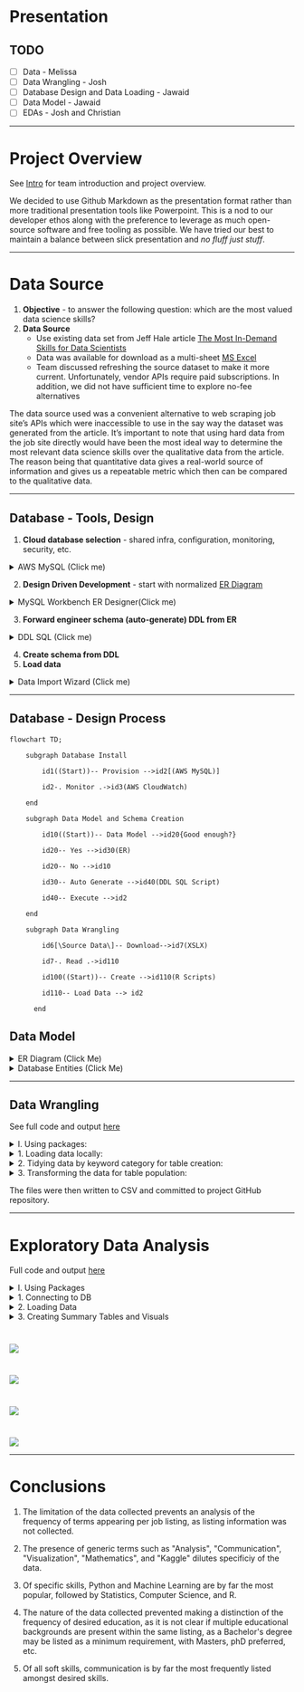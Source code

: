 # Presentation

## TODO
- [ ] Data  - Melissa
- [ ] Data Wrangling - Josh
- [ ] Database Design and Data Loading - Jawaid
- [ ] Data Model - Jawaid
- [ ] EDAs - Josh and Christian

***

# Project Overview

See [Intro](https://github.com/himalayahall/DATA607-PROJECT3/blob/main/Intro.md) for team introduction and project overview.

We  decided to use Github Markdown as the presentation format rather than more traditional presentation tools like Powerpoint. This is a nod to our developer ethos along with the preference to leverage as much open-source software and free tooling as possible. We have tried our best to maintain a balance between slick presentation and *no fluff just stuff*.

***

# Data Source

1. **Objective** - to answer the following question: which are the most valued data science skills? 
2. **Data Source** 
   - Use existing data set from Jeff Hale article [The Most In-Demand Skills for Data Scientists](https://towardsdatascience.com/the-most-in-demand-skills-for-data-scientists-4a4a8db896db)
   - Data was available for download as a multi-sheet [MS Excel](https://docs.google.com/spreadsheets/d/1lac1H2IgCDCs9LLTQL6yb6MUPN1u4C5fJv_6YjipIaM/edit#gid=469548382)
   - Team discussed refreshing the source dataset to make it more current. Unfortunately, vendor APIs require paid subscriptions. In addition, we did not have sufficient time to explore no-fee alternatives

The data source used was a convenient alternative to web scraping job site’s APIs which were inaccessible to use in the say way the dataset was generated from the article. It’s important to note that using hard data from the job site directly would have been the most ideal way to determine the most relevant data science skills over the qualitative data from the article. The reason being that quantitative data gives a real-world source of information and gives us a repeatable metric which then can be compared to the qualitative data.

***

## Database - Tools, Design 

1. **Cloud database selection** - shared infra, configuration, monitoring, security, etc.          
<details><summary>AWS MySQL (Click me)</summary>
           
![AWS Cloudwatch](https://github.com/himalayahall/DATA607-PROJECT3/blob/main/images/AWS%20RDS%20Cloudwatch.png)
           
</details>
           
2. **Design Driven Development** - start with normalized [ER Diagram](#data-model)
<details><summary>MySQL Workbench ER Designer(Click me)</summary>
      
![ER Designer](https://github.com/himalayahall/DATA607-PROJECT3/blob/main/images/MySQLWorkbench_ER.png)
      
</details>
   
3. **Forward engineer schema (auto-generate) DDL from ER**
<details><summary>DDL SQL (Click me)</summary>

```
-- -----------------------------------------------------
-- Schema Project3
-- -----------------------------------------------------
CREATE SCHEMA IF NOT EXISTS `Project3` DEFAULT CHARACTER SET utf8 ;
USE `Project3` ;

-- -----------------------------------------------------
-- Table `Project3`.`SOURCE`
-- -----------------------------------------------------
CREATE TABLE IF NOT EXISTS `Project3`.`SOURCE` (
  `SOURCE_NAME` VARCHAR(45) NOT NULL,
  `DESC` VARCHAR(45) NULL,
  `TS_UPDATED` TIMESTAMP NOT NULL DEFAULT CURRENT_TIMESTAMP,
  `TS_CREATED` TIMESTAMP NOT NULL DEFAULT CURRENT_TIMESTAMP,
  PRIMARY KEY (`SOURCE_NAME`),
  UNIQUE INDEX `NAME_UNIQUE` (`SOURCE_NAME` ASC) VISIBLE)
ENGINE = InnoDB;
...
```
   </details>
           
4. **Create schema from DDL**
5. **Load data**
<details><summary>Data Import Wizard (Click me)</summary>
   
![AWS Cloudwatch](https://github.com/himalayahall/DATA607-PROJECT3/blob/main/images/DataImportWizard.png)
   
</details>
   
***  
           

## Database - Design Process

```mermaid
flowchart TD;
    
    subgraph Database Install
    
        id1((Start))-- Provision -->id2[(AWS MySQL)]
        
        id2-. Monitor .->id3(AWS CloudWatch)
    
    end
    
    subgraph Data Model and Schema Creation
    
        id10((Start))-- Data Model -->id20{Good enough?}
    
        id20-- Yes -->id30(ER)
    
        id20-- No -->id10
    
        id30-- Auto Generate -->id40(DDL SQL Script)
    
        id40-- Execute -->id2

    end
    
    subgraph Data Wrangling  

        id6[\Source Data\]-- Download-->id7(XSLX)

        id7-. Read .->id110
        
        id100((Start))-- Create -->id110(R Scripts)
        
        id110-- Load Data --> id2
        
      end

```

## Data Model
   <details><summary>ER Diagram (Click Me)</summary>

![ER Diagram](https://github.com/himalayahall/DATA607-PROJECT3/blob/main/images/ER.png)
     
</details>
           
<details><summary>Database Entities (Click Me)</summary>

1. SOURCE  
    Sources of demand data (Linkedin, Monster, etc.)
    
2. SKILL  
    - Skill (R, NLP, Communication, etc.)
    - Category - in the source dataset skills are grouped 2 tabs: **DS skills**, and **DS software**. Within *DS software* are **technical** skills (machine learning, statistics, etc.) and **soft** skills (communication and project management). Since these sub-catrgories are not identified explicitly in the source dataset, manual tagging was necessary. The final category buckets are **T_SOFTWARE**, **T_GENERAL**, and **SOFT**. The *T* prefeix designates *technical* skills, which includes both  *software* and *general*. The prefix also makes it straightforward to filter technical and soft Data Science skills. 
    
3. EDUCATION  
    Education levels (BS, MS, etc.)
    
4. SKILL_IN_DEMAND  
    Skill demand (Source, skill, demand, etc.)
    
5. EDUCATION_IN_DEMAND  
    Education demand (Source, education, demand, etc.)
</details>

***

## Data Wrangling 

See full code and output [here](https://github.com/himalayahall/DATA607-PROJECT3/blob/main/source/Wrangling.pdf)
<details>
   <summary>I. Using packages:</summary>
  
```
library(tidyverse)
library(readxl)
library(stringr)
library(lubridate)
```
   </details>
   <details>
   <summary>1. Loading data locally:</summary>
 
```
# read file locally 
file <- "/Users/joshiden/Documents/Classes/CUNY SPS/Fall 2022/DATA 607/Projects/Project 3/Data Science Career Terms.xlsx"
excel <- read_excel(file)

# store sheet names
sheets <- excel_sheets(file)

# read sheets into dataframes
ds_skills <- read_excel(file, sheet = sheets[1])
ds_software <- read_excel(file, sheet = sheets[2])
education <- read_excel(file, sheet=sheets[7])
```
   </details>
   <details>
   <summary>2. Tidying data by keyword category for table creation:
</summary>

```
# Find row index of Total
totalIdx <- which(ds_skills$Keyword == "Total")
skills <- ds_skills |> 
           # Grab beginning rows until and excluding Total entry
           slice_head(n = totalIdx - 1) |>
           # select Keyword column
           select(Keyword) |>
           # drop NA
           filter(! is.na(Keyword)) |>
           # uppercase
           mutate(Keyword = str_to_upper(Keyword)) |>
           # add T_GENERAL and T_SOFT categories
           mutate(Category=ifelse(Keyword == "COMMUNICATION", "T_SOFT", 
                    ifelse(Keyword == "PROJECT MANAGEMENT", "T_SOFT", "T_GENERAL")))
                    
totalIdx <- which(ds_software$Keyword == "Total")
software <- ds_software |> 
           # Grab beginning rows until and excluding Total entry
           slice_head(n = totalIdx - 1) |> 
           # select Keyword column
           select(Keyword) |>
           # drop NA
           filter(! is.na(Keyword)) |>
           # uppercase
           mutate(Keyword = str_to_upper(Keyword)) |>
           # add T_SOFTWARE category
           mutate(Category = "T_SOFTWARE")
```
   </details>
   <details>
   <summary>3. Transforming the data for table population:</summary>

```
# dataframe: ds_skills_transformed 
# keep only first 15 rows
# Keyword to upper
# pivot columns to column: source
ds_skills_transformed <- ds_skills |>
  head(15) |>
  mutate(Keyword = toupper(Keyword)) |>
  rename(KEYWORD = Keyword) |>
  pivot_longer(cols=("LinkedIn":"Monster"), names_to="SOURCE", values_to="COUNT") |>
  mutate(SOURCE = toupper(SOURCE), SURVEY_DATE=ymd("2018-06-15")) |>
  arrange(KEYWORD,SOURCE)
ds_skills_transformed

# dataframe: ds_software_transformed
# keep top 37 rows
# keyword to upper
# pivot columns to source
# source column to upper
# add date column
ds_software_transformed <- ds_software |>
  select(c("Keyword":"Monster")) |>
  head(37) |>
  mutate(Keyword = toupper(Keyword)) |>
  rename(KEYWORD = Keyword) |>
  pivot_longer(cols=("LinkedIn":"Monster"), names_to="SOURCE", values_to="COUNT") |>
  mutate(SOURCE = toupper(SOURCE), SURVEY_DATE=ymd("2018-06-15")) |>
  arrange(KEYWORD,SOURCE)
ds_software_transformed

# dataframe: education_transformed
# keyword to uppercase
# pivot columns to source
# source column to uppercase
# add date column
# drop AngelList column
# drop NA values
education_transformed <- education |>
  mutate(Keyword = toupper(Keyword)) |>
  rename(KEYWORD = Keyword) |>
  pivot_longer(cols=("LinkedIn":"SimplyHired"), names_to="SOURCE", values_to="COUNT") |>
  mutate(SOURCE = toupper(SOURCE), SURVEY_DATE=ymd("2018-06-15")) |>
  subset(select = -c(AngelList)) |>
  drop_na() |>
  arrange(KEYWORD,SOURCE)
education_transformed

# dataframe: skills_in_demand
skills_in_demand <- rbind(ds_skills_transformed,ds_software_transformed)
skills_in_demand
```
</details> 

The files were then written to CSV and committed to project GitHub repository. 

***

# Exploratory Data Analysis 

 Full code and output [here](https://github.com/himalayahall/DATA607-PROJECT3/blob/main/source/EDA.pdf)
<details>
	<summary>I. Using Packages</summary>

```
library(DBI)
library(RMariaDB)
library(wordcloud)
library(RColorBrewer)
library(tidyverse)
```
 </details>
   <details>
   <summary>1. Connecting to DB</summary>

```
# Enter credentials
user <- 'guest'
pw <- 'guestpass'
hostname <- 'cunyspsds.c5iiratvieki.us-east-1.rds.amazonaws.com'
```

```
# Connect to DB
projectDb <- dbConnect(MariaDB(), user='guest', password=pw, dbname='Project3', host=hostname)
```


</details>
   <details>
   <summary>2. Loading Data
</summary>


```
# qry import skill_in_demand table
qry <- "SELECT * FROM SKILL_IN_DEMAND;"

# store the results as a dataframe
rs <- dbSendQuery(projectDb, qry)

skills <- dbFetch(rs)

dbClearResult(rs) # clear the result
```

```
# query1: import education_in_demand table
query1 <- "SELECT * FROM EDUCATION_IN_DEMAND;"

# store the results as a dataframe
results1 <- dbSendQuery(projectDb,query1)

education <- dbFetch(results1)

dbClearResult(results1) # clear the result
```
 </details>
   <details>
   <summary>3. Creating Summary Tables and Visuals</summary>

```
# Summary skill counts
skills_summary <- skills %>%
                    group_by(SKILL_KEYWORD) %>%
                    summarise(TOTAL = sum(COUNT))
```

```
#wordcloud
set.seed(1234)
wordcloud::wordcloud(words = skills_summary$SKILL_KEYWORD, 
                     freq = skills_summary$TOTAL, 
                     min.freq = 100, 
                     max.words = 50, 
                     random.order = FALSE, 
                     random.color = FALSE, 
                     rot.per = 0.25, 
                     colors = brewer.pal(8, "Dark2"), 
                     scale = c(2.5, 0.40))
```

```
# skills count by keyword
skills_count <- skills |> 
  group_by(SKILL = SKILL_KEYWORD) |>
  summarize(TOTAL=sum(COUNT)) |>
  arrange(desc(TOTAL))
```

```
ggplot(skills_count, aes(x=reorder(SKILL, TOTAL),
                         y=TOTAL)) +
  geom_col(fill="lightblue", color="white") +
  coord_flip() + 
  theme(axis.text.y = element_text(size = 4)) +
  labs(x = "SKILL", title="SKILLS IN DEMAND")
```

```
# Skills count by keyword
skills |> 
  group_by(SKILL = SKILL_KEYWORD) |>
  summarize(TOTAL=sum(COUNT)) |>
  arrange(desc(TOTAL))
```

```
# Education count by keyword
education_count <- education |>
  group_by(EDUCATION = EDUCATION_KEYWORD) |>
  summarize(TOTAL=sum(COUNT)) |>
  arrange(desc(TOTAL))
```


```
# Plot of degrees of education count
ggplot(education_count, aes(x=reorder(EDUCATION, TOTAL),
                            y=TOTAL)) +
  geom_col(fill="lightblue", color="white") +
  geom_text(aes(label = signif(TOTAL)), nudge_y = 300) +
  theme(axis.text = element_text(size = 10)) +
  theme(panel.background=element_rect(size=2,colour="lightblue")) +
  labs(x = "EDUCATION", title="EDUCATION IN DEMAND")
```
</details>


#   
![](https://github.com/himalayahall/DATA607-PROJECT3/blob/main/images/EDA/Wordcloud.png?raw=true)  
		      
#
![](https://github.com/himalayahall/DATA607-PROJECT3/blob/main/images/EDA/Skills_In_Demand.png?raw=true)
		   
#
![](https://github.com/himalayahall/DATA607-PROJECT3/blob/main/images/EDA/Top_Ten_Skills.png?raw=true)
		   
#
![](https://github.com/himalayahall/DATA607-PROJECT3/blob/main/images/EDA/Education_Count.png?raw=true)
	 	   

	   
***
	   
# Conclusions
	   
1. The limitation of the data collected prevents an analysis of the frequency of terms appearing per job listing, as listing information was not collected.

2. The presence of generic terms such as "Analysis", "Communication", "Visualization", "Mathematics", and "Kaggle" dilutes specificiy of the data.

3. Of specific skills, Python and Machine Learning are by far the most popular, followed by Statistics, Computer Science, and R.

4. The nature of the data collected prevented making a distinction of the frequency of desired education, as it is not clear if multiple educational backgrounds are present within the same listing, as a Bachelor's degree may be listed as a minimum requirement, with Masters, phD preferred, etc.

5. Of all soft skills, communication is by far the most frequently listed amongst desired skills.  
	   
	   
